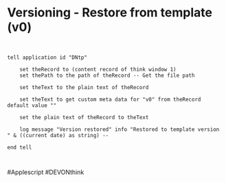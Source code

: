 # Versioning - Restore from template (v0)

```applescript


tell application id "DNtp"
	
	set theRecord to (content record of think window 1)
	set thePath to the path of theRecord -- Get the file path	
	
	set theText to the plain text of theRecord
	
	set theText to get custom meta data for "v0" from theRecord default value ""
	
	set the plain text of theRecord to theText
	
	log message "Version restored" info "Restored to template version " & ((current date) as string) --	
	
end tell



```


#Applescript #DEVONthink